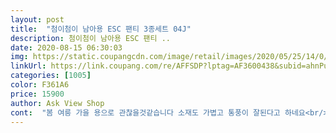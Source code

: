 ```yaml
---
layout: post 
title:  "첨이첨이 남아용 ESC 팬티 3종세트 04J" 
description: 첨이첨이 남아용 ESC 팬티 ..
date: 2020-08-15 06:30:03 
img: https://static.coupangcdn.com/image/retail/images/2020/05/25/14/0/6243ea68-cfcb-4abf-b851-b6c2745baf3b.jpg 
linkUrl: https://link.coupang.com/re/AFFSDP?lptag=AF3600438&subid=ahnPublicAsk&pageKey=1711243560&itemId=2912467438&vendorItemId=70755031393&traceid=V0-113-82d28da0b217a6da 
categories: [1005] 
color: F361A6 
price: 15900 
author: Ask View Shop 
cont:  "봄 여릉 가을 용으로 관찮을것같습니다 소재도 가볍고 통풍이 잘된다고 하네요<br/>" 
---
```

